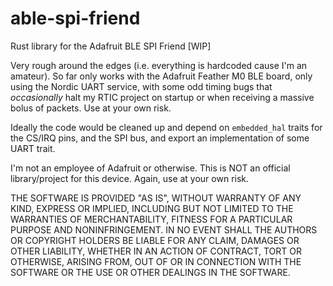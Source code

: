 # able-spi-friend
Rust library for the Adafruit BLE SPI Friend [WIP]

Very rough around the edges (i.e. everything is hardcoded cause I'm an amateur). So far only works with the Adafruit Feather M0 BLE board, only using the Nordic UART service, with some odd timing bugs that _occasionally_ halt my RTIC project on startup or when receiving a massive bolus of packets. Use at your own risk.

Ideally the code would be cleaned up and depend on `embedded_hal` traits for the CS/IRQ pins, and the SPI bus, and export an implementation of some UART trait.

I'm not an employee of Adafruit or otherwise. This is NOT an official library/project for this device. Again, use at your own risk.



THE SOFTWARE IS PROVIDED "AS IS", WITHOUT WARRANTY OF ANY KIND, EXPRESS OR IMPLIED, INCLUDING BUT NOT LIMITED TO THE WARRANTIES OF MERCHANTABILITY, FITNESS FOR A PARTICULAR PURPOSE AND NONINFRINGEMENT. IN NO EVENT SHALL THE AUTHORS OR COPYRIGHT HOLDERS BE LIABLE FOR ANY CLAIM, DAMAGES OR OTHER LIABILITY, WHETHER IN AN ACTION OF CONTRACT, TORT OR OTHERWISE, ARISING FROM, OUT OF OR IN CONNECTION WITH THE SOFTWARE OR THE USE OR OTHER DEALINGS IN THE SOFTWARE.
